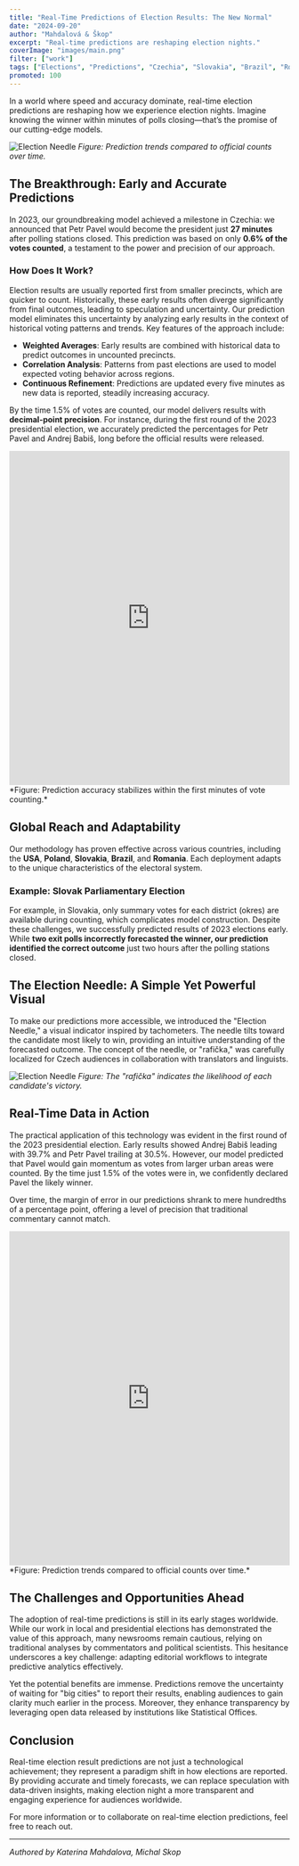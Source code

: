 ```yaml
---
title: "Real-Time Predictions of Election Results: The New Normal"  
date: "2024-09-20"  
author: "Mahdalová & Škop"  
excerpt: "Real-time predictions are reshaping election nights."  
coverImage: "images/main.png"  
filter: ["work"]  
tags: ["Elections", "Predictions", "Czechia", "Slovakia", "Brazil", "Romania", "USA", "Data Science", "Visualization"]
promoted: 100
---
```

In a world where speed and accuracy dominate, real-time election predictions are reshaping how we experience election nights. Imagine knowing the winner within minutes of polls closing—that’s the promise of our cutting-edge models.

![Election Needle](images/main.png)
*Figure: Prediction trends compared to official counts over time.*

## The Breakthrough: Early and Accurate Predictions

In 2023, our groundbreaking model achieved a milestone in Czechia: we announced that Petr Pavel would become the president just **27 minutes** after polling stations closed. This prediction was based on only **0.6% of the votes counted**, a testament to the power and precision of our approach.

### How Does It Work?

Election results are usually reported first from smaller precincts, which are quicker to count. Historically, these early results often diverge significantly from final outcomes, leading to speculation and uncertainty. Our prediction model eliminates this uncertainty by analyzing early results in the context of historical voting patterns and trends. Key features of the approach include:

- **Weighted Averages**: Early results are combined with historical data to predict outcomes in uncounted precincts.
- **Correlation Analysis**: Patterns from past elections are used to model expected voting behavior across regions.
- **Continuous Refinement**: Predictions are updated every five minutes as new data is reported, steadily increasing accuracy.

By the time 1.5% of votes are counted, our model delivers results with **decimal-point precision**. For instance, during the first round of the 2023 presidential election, we accurately predicted the percentages for Petr Pavel and Andrej Babiš, long before the official results were released.

<iframe src='https://flo.uri.sh/visualisation/21035812/embed' title='Interactive or visual content' className='flourish-embed-iframe' frameborder='0' scrolling='no' width="100%" height="600px" sandbox='allow-same-origin allow-forms allow-scripts allow-downloads allow-popups allow-popups-to-escape-sandbox allow-top-navigation-by-user-activation'></iframe>
*Figure: Prediction accuracy stabilizes within the first minutes of vote counting.*

## Global Reach and Adaptability

Our methodology has proven effective across various countries, including the **USA**, **Poland**, **Slovakia**, **Brazil**, and **Romania**. Each deployment adapts to the unique characteristics of the electoral system. 

### Example: Slovak Parliamentary Election

For example, in Slovakia, only summary votes for each district (okres) are available during counting, which complicates model construction. Despite these challenges, we successfully predicted results of 2023 elections early. While **two exit polls incorrectly forecasted the winner, our prediction identified the correct outcome** just two hours after the polling stations closed.

## The Election Needle: A Simple Yet Powerful Visual

To make our predictions more accessible, we introduced the "Election Needle," a visual indicator inspired by tachometers. The needle tilts toward the candidate most likely to win, providing an intuitive understanding of the forecasted outcome. The concept of the needle, or "rafička," was carefully localized for Czech audiences in collaboration with translators and linguists.

![Election Needle](images/needle.png)
*Figure: The "rafička" indicates the likelihood of each candidate's victory.*

## Real-Time Data in Action

The practical application of this technology was evident in the first round of the 2023 presidential election. Early results showed Andrej Babiš leading with 39.7% and Petr Pavel trailing at 30.5%. However, our model predicted that Pavel would gain momentum as votes from larger urban areas were counted. By the time just 1.5% of the votes were in, we confidently declared Pavel the likely winner.

Over time, the margin of error in our predictions shrank to mere hundredths of a percentage point, offering a level of precision that traditional commentary cannot match.

<iframe src='https://flo.uri.sh/visualisation/21036003/embed' title='Interactive or visual content' className='flourish-embed-iframe' frameBorder='0' scrolling='no' width="100%" height="600px" sandbox='allow-same-origin allow-forms allow-scripts allow-downloads allow-popups allow-popups-to-escape-sandbox allow-top-navigation-by-user-activation'></iframe>
*Figure: Prediction trends compared to official counts over time.*

## The Challenges and Opportunities Ahead

The adoption of real-time predictions is still in its early stages worldwide. While our work in local and presidential elections has demonstrated the value of this approach, many newsrooms remain cautious, relying on traditional analyses by commentators and political scientists. This hesitance underscores a key challenge: adapting editorial workflows to integrate predictive analytics effectively.

Yet the potential benefits are immense. Predictions remove the uncertainty of waiting for "big cities" to report their results, enabling audiences to gain clarity much earlier in the process. Moreover, they enhance transparency by leveraging open data released by institutions like Statistical Offices.

## Conclusion

Real-time election result predictions are not just a technological achievement; they represent a paradigm shift in how elections are reported. By providing accurate and timely forecasts, we can replace speculation with data-driven insights, making election night a more transparent and engaging experience for audiences worldwide.

For more information or to collaborate on real-time election predictions, feel free to reach out.

---

*Authored by Katerina Mahdalova, Michal Skop*

